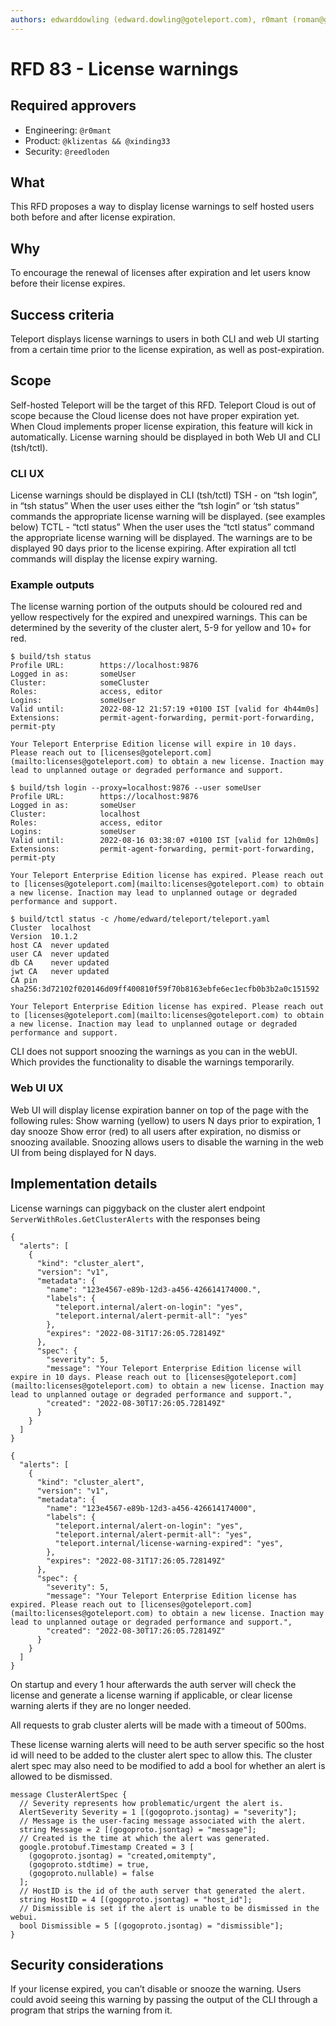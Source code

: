 ```yaml
---
authors: edwarddowling (edward.dowling@goteleport.com), r0mant (roman@goteleport.com)
---
```



# RFD 83 - License warnings

## Required approvers

- Engineering: `@r0mant`
- Product: `@klizentas && @xinding33`
- Security: `@reedloden`

## What

This RFD proposes a way to display license warnings to self hosted users both before and after license expiration.

## Why

To encourage the renewal of licenses after expiration and let users know before their license expires.

## Success criteria

Teleport displays license warnings to users in both CLI and web UI starting from a certain time prior to the license expiration, as well as post-expiration.

## Scope

Self-hosted Teleport will be the target of this RFD. Teleport Cloud is out of scope because the Cloud license does not have proper expiration yet. When Cloud implements proper license expiration, this feature will kick in automatically.
License warning should be displayed in both Web UI and CLI (tsh/tctl).

### CLI UX

License warnings should be displayed in CLI (tsh/tctl) 
TSH - on “tsh login”, in “tsh status”
When the user uses either the “tsh login” or ‘tsh status” commands the appropriate license warning will be displayed. (see examples below)
TCTL - “tctl status”
When the user uses the “tctl status” command the appropriate license warning will be displayed.
The warnings are to be displayed 90 days prior to the license expiring.
After expiration all tctl commands will display the license expiry warning.

### Example outputs

The license warning portion of the outputs should be coloured red and yellow respectively for the expired and unexpired warnings.
This can be determined by the severity of the cluster alert, 5-9 for yellow and 10+ for red.

```
$ build/tsh status
Profile URL:        https://localhost:9876
Logged in as:       someUser
Cluster:            someCluster
Roles:              access, editor
Logins:             someUser
Valid until:        2022-08-12 21:57:19 +0100 IST [valid for 4h44m0s]
Extensions:         permit-agent-forwarding, permit-port-forwarding, permit-pty

Your Teleport Enterprise Edition license will expire in 10 days. Please reach out to [licenses@goteleport.com](mailto:licenses@goteleport.com) to obtain a new license. Inaction may lead to unplanned outage or degraded performance and support.
```

```
$ build/tsh login --proxy=localhost:9876 --user someUser
Profile URL:        https://localhost:9876
Logged in as:       someUser
Cluster:            localhost
Roles:              access, editor
Logins:             someUser
Valid until:        2022-08-16 03:38:07 +0100 IST [valid for 12h0m0s]
Extensions:         permit-agent-forwarding, permit-port-forwarding, permit-pty

Your Teleport Enterprise Edition license has expired. Please reach out to [licenses@goteleport.com](mailto:licenses@goteleport.com) to obtain a new license. Inaction may lead to unplanned outage or degraded performance and support.
```

```
$ build/tctl status -c /home/edward/teleport/teleport.yaml
Cluster  localhost                                                               
Version  10.1.2                                                                  
host CA  never updated                                                           
user CA  never updated                                                           
db CA    never updated                                                           
jwt CA   never updated                                                           
CA pin   sha256:3d72102f020146d09ff400810f59f70b8163ebfe6ec1ecfb0b3b2a0c151592

Your Teleport Enterprise Edition license has expired. Please reach out to [licenses@goteleport.com](mailto:licenses@goteleport.com) to obtain a new license. Inaction may lead to unplanned outage or degraded performance and support.
```


CLI does not support snoozing the warnings as you can in the webUI. Which provides the functionality to disable the warnings temporarily.

### Web UI UX

Web UI will display license expiration banner on top of the page with the following rules:
Show warning (yellow) to users N days prior to expiration, 1 day snooze
Show error (red) to all users after expiration, no dismiss or snoozing available.
Snoozing allows users to disable the warning in the web UI from being displayed for N days.

## Implementation details

License warnings can piggyback on the cluster alert endpoint `ServerWithRoles.GetClusterAlerts` with the responses being

```
{
  "alerts": [
    {
      "kind": "cluster_alert",
      "version": "v1",
      "metadata": {
        "name": "123e4567-e89b-12d3-a456-426614174000.",
        "labels": {
          "teleport.internal/alert-on-login": "yes",
          "teleport.internal/alert-permit-all": "yes"
        },
        "expires": "2022-08-31T17:26:05.728149Z"
      },
      "spec": {
        "severity": 5,
        "message": "Your Teleport Enterprise Edition license will expire in 10 days. Please reach out to [licenses@goteleport.com](mailto:licenses@goteleport.com) to obtain a new license. Inaction may lead to unplanned outage or degraded performance and support.",
        "created": "2022-08-30T17:26:05.728149Z"
      }
    }
  ]
}
```

```
{
  "alerts": [
    {
      "kind": "cluster_alert",
      "version": "v1",
      "metadata": {
        "name": "123e4567-e89b-12d3-a456-426614174000",
        "labels": {
          "teleport.internal/alert-on-login": "yes",
          "teleport.internal/alert-permit-all": "yes",
          "teleport.internal/license-warning-expired": "yes",
        },
        "expires": "2022-08-31T17:26:05.728149Z"
      },
      "spec": {
        "severity": 5,
        "message": "Your Teleport Enterprise Edition license has expired. Please reach out to [licenses@goteleport.com](mailto:licenses@goteleport.com) to obtain a new license. Inaction may lead to unplanned outage or degraded performance and support.",
        "created": "2022-08-30T17:26:05.728149Z"
      }
    }
  ]
}
```


On startup and every 1 hour afterwards the auth server will check the license and generate a license warning if applicable, or clear license warning alerts if they are no longer needed.

All requests to grab cluster alerts will be made with a timeout of 500ms.

These license warning alerts will need to be auth server specific so the host id will need to be added to the cluster alert spec to allow this. The cluster alert spec may also need to be modified to add a bool for whether an alert is allowed to be dismissed.

```
message ClusterAlertSpec {
  // Severity represents how problematic/urgent the alert is.
  AlertSeverity Severity = 1 [(gogoproto.jsontag) = "severity"];
  // Message is the user-facing message associated with the alert.
  string Message = 2 [(gogoproto.jsontag) = "message"];
  // Created is the time at which the alert was generated.
  google.protobuf.Timestamp Created = 3 [
    (gogoproto.jsontag) = "created,omitempty",
    (gogoproto.stdtime) = true,
    (gogoproto.nullable) = false
  ];
  // HostID is the id of the auth server that generated the alert.
  string HostID = 4 [(gogoproto.jsontag) = "host_id"];
  // Dismissible is set if the alert is unable to be dismissed in the webui.
  bool Dismissible = 5 [(gogoproto.jsontag) = "dismissible"];
}
```

## Security considerations
If your license expired, you can’t disable or snooze the warning.
Users could avoid seeing this warning by passing the output of the CLI through a program that strips the warning from it.

